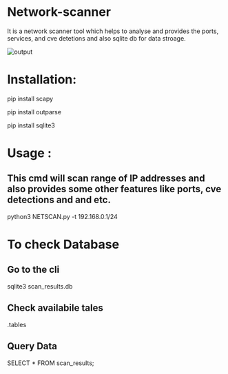 # Network-scanner
It is a network scanner tool which helps to analyse and provides the ports, services, and cve detetions and also sqlite db for data stroage.   

![output](https://github.com/user-attachments/assets/5d412f3f-17f6-4b1f-850b-e811378b2646)

# Installation:
pip install scapy

pip install outparse

pip install sqlite3


# Usage :
## This cmd will scan range of IP addresses and also provides some other features  like ports, cve detections and and etc.

python3 NETSCAN.py -t 192.168.0.1/24

# To check Database 

## Go to the cli 
sqlite3 scan_results.db

## Check availabile tales
.tables

## Query Data
SELECT * FROM scan_results;

